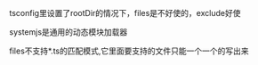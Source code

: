 tsconfig里设置了rootDir的情况下，files是不好使的，exclude好使

systemjs是通用的动态模块加载器

files不支持*.ts的匹配模式,它里面要支持的文件只能一个一个的写出来
